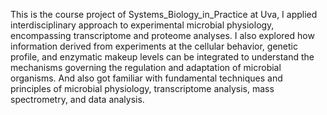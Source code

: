 This is the course project of Systems_Biology_in_Practice at Uva, I applied interdisciplinary approach to experimental microbial physiology, encompassing transcriptome and proteome analyses. I also explored how information derived from experiments at the cellular behavior, genetic profile, and enzymatic makeup levels can be integrated to understand the mechanisms governing the regulation and adaptation of microbial organisms. And also got familiar with fundamental techniques and principles of microbial physiology, transcriptome analysis, mass spectrometry, and data analysis.
